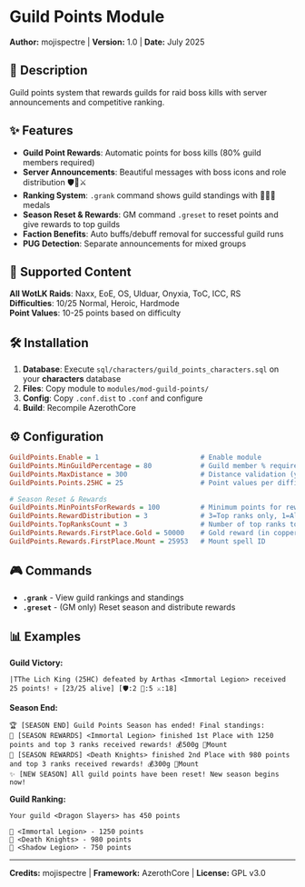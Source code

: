 # Guild Points Module

**Author:** mojispectre | **Version:** 1.0 | **Date:** July 2025

## 📖 Description

Guild points system that rewards guilds for raid boss kills with server announcements and competitive ranking.

## ✨ Features

- **Guild Point Rewards**: Automatic points for boss kills (80% guild members required)
- **Server Announcements**: Beautiful messages with boss icons and role distribution 🛡️💚⚔️
- **Ranking System**: `.grank` command shows guild standings with 🥇🥈🥉 medals
- **Season Reset & Rewards**: GM command `.greset` to reset points and give rewards to top guilds
- **Faction Benefits**: Auto buffs/debuff removal for successful guild runs
- **PUG Detection**: Separate announcements for mixed groups

## 🎯 Supported Content

**All WotLK Raids**: Naxx, EoE, OS, Ulduar, Onyxia, ToC, ICC, RS  
**Difficulties**: 10/25 Normal, Heroic, Hardmode  
**Point Values**: 10-25 points based on difficulty

## 🛠️ Installation

1. **Database**: Execute `sql/characters/guild_points_characters.sql` on your **characters** database
2. **Files**: Copy module to `modules/mod-guild-points/`
3. **Config**: Copy `.conf.dist` to `.conf` and configure
4. **Build**: Recompile AzerothCore

## ⚙️ Configuration

```ini
GuildPoints.Enable = 1                         # Enable module
GuildPoints.MinGuildPercentage = 80            # Guild member % required
GuildPoints.MaxDistance = 300                  # Distance validation (yards)
GuildPoints.Points.25HC = 25                   # Point values per difficulty

# Season Reset & Rewards
GuildPoints.MinPointsForRewards = 100          # Minimum points for rewards
GuildPoints.RewardDistribution = 3             # 3=Top ranks only, 1=All members, 2=Online only
GuildPoints.TopRanksCount = 3                  # Number of top ranks to reward
GuildPoints.Rewards.FirstPlace.Gold = 50000    # Gold reward (in copper)
GuildPoints.Rewards.FirstPlace.Mount = 25953   # Mount spell ID
```

## 🎮 Commands

- **`.grank`** - View guild rankings and standings
- **`.greset`** - (GM only) Reset season and distribute rewards

## 📊 Examples

**Guild Victory:**
```
|TThe Lich King (25HC) defeated by Arthas <Immortal Legion> received 25 points! 💀 [23/25 alive] [🛡️:2 💚:5 ⚔️:18]
```

**Season End:**
```
🏆 [SEASON END] Guild Points Season has ended! Final standings:
🥇 [SEASON REWARDS] <Immortal Legion> finished 1st Place with 1250 points and top 3 ranks received rewards! 💰500g 🐎Mount
🥈 [SEASON REWARDS] <Death Knights> finished 2nd Place with 980 points and top 3 ranks received rewards! 💰300g 🐎Mount
✨ [NEW SEASON] All guild points have been reset! New season begins now!
```

**Guild Ranking:**
```
Your guild <Dragon Slayers> has 450 points

🥇 <Immortal Legion> - 1250 points
🥈 <Death Knights> - 980 points
🥉 <Shadow Legion> - 750 points
```

---

**Credits:** mojispectre | **Framework:** AzerothCore | **License:** GPL v3.0
